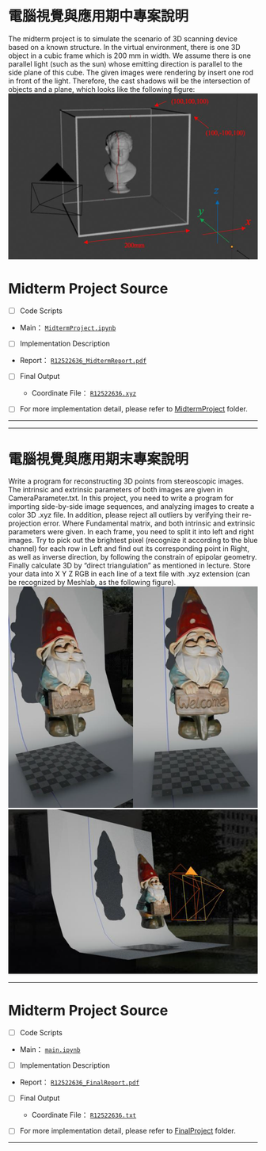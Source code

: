 # 電腦視覺與應用期中專案說明
The midterm project is to simulate the scenario of 3D scanning device based on a known structure. In the virtual environment, there is one 3D object in a cubic frame which is 200 mm in width. We assume there is one parallel light (such as the sun) whose emitting direction is parallel to the side plane of this cube. The given images were rendering by insert one rod in front of the light. Therefore, the cast shadows will be the intersection of objects and a plane, which looks like the following figure:
![Figure](../Image/CV-A_src1.png)


# Midterm Project Source

- [ ]  Code Scripts

  - Main： [`MidtermProject.ipynb`](https://github.com/WuRobber/CVMaterial/blob/main/CV-A/MidtermProject/MidtermProject.ipynb)

- [ ]  Implementation Description

  - Report： [`R12522636_MidtermReport.pdf`](https://github.com/WuRobber/CVMaterial/blob/main/CV-A/MidtermProject/R12522636_MidtermReport.pdf)

- [ ]  Final Output

    - Coordinate File： [`R12522636.xyz`](https://github.com/WuRobber/CVMaterial/blob/main/CV-A/MidtermProject/R12522636.xyz)

- [ ]  For more implementation detail, please refer to [MidtermProject](https://github.com/WuRobber/CVMaterial/blob/main/CV-A/MidtermProject) folder. 

--- 
--- 

# 電腦視覺與應用期末專案說明
Write a program for reconstructing 3D points from stereoscopic images. The intrinsic and extrinsic parameters of both images are given in CameraParameter.txt. In this project, you need to write a program for importing side-by-side image sequences, and analyzing images to create a color 3D .xyz file. In addition, please reject all outliers by verifying their re-projection error. Where Fundamental matrix, and both intrinsic and extrinsic parameters were given. In each frame, you need to split it into left and right images. Try to pick out the brightest pixel (recognize it according to the blue channel) for each row in Left and find out its corresponding point in Right, as well as inverse direction, by following the constrain of epipolar geometry. Finally calculate 3D by “direct triangulation” as mentioned in lecture. Store your data into X Y Z RGB in each line of a text file with .xyz extension (can be recognized by Meshlab, as the following figure). 
![Figure](../Image/CV-A_src2.png)
![Figure](../Image/CV-A_src3.png)


---

# Midterm Project Source

- [ ]  Code Scripts

  - Main： [`main.ipynb`](https://github.com/WuRobber/CVMaterial/blob/main/CV-A/FinalProject/main.ipynb)

- [ ]  Implementation Description

  - Report： [`R12522636_FinalReport.pdf`](https://github.com/WuRobber/CVMaterial/blob/main/CV-A/FinalProject/R12522636_FinalReport.pdf)

- [ ]  Final Output

    - Coordinate File： [`R12522636.txt`](https://github.com/WuRobber/CVMaterial/blob/main/CV-A/FinalProject/R12522636.txt)

- [ ]  For more implementation detail, please refer to [FinalProject](https://github.com/WuRobber/CVMaterial/blob/main/CV-A/FinalProject) folder. 
---


